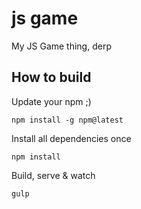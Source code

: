 # js game
My JS Game thing, derp

## How to build
Update your npm ;)
```
npm install -g npm@latest
```

Install all dependencies once
```
npm install
```

Build, serve & watch
```
gulp
```
